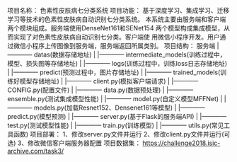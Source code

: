 项目名称：
    色素性皮肤病七分类系统
项目功能：
    基于深度学习、集成学习、迁移学习等技术的色素性皮肤病自动识别七分类系统。
    本系统主要由服务端和客户端两个模块组成。服务端使用DenseNet161和SENet154
    两个模型构成集成模型，从而实现了对色素性皮肤病自动识别七分类。客户端使
    用微信小程序开发。用户通过微信小程序上传图像到服务端，服务端返回所属类别。
项目结构：
  服务端
    |———— datas(数据存储地址)
    |
    |———— intermediate_models(训练过程中，模型、损失图等存储地址)
    |
    |———— logs(训练过程中，训练loss日志存储地址)
    |
    |———— predict(预测过程中，图片存储地址)
    |
    |———— trained_models(训练好模型存储地址)
    |
    |———— client.py(模拟客户端请求)
    |
    |———— CONFIG.py(配置文件)
    |
    |———— data.py(数据预处理)
    |
    |———— ensemble.py(测试集成模型性能)
    |
    |———— model.py(自定义模型MFFNet)
    |
    |———— models.py(加载Resnet152、Densenet161等模型)
    |
    |———— predict.py(模型预测)
    |
    |———— server.py(基于Flask的服务端API)
    |
    |———— test.py(测试模型性能)
    |
    |———— train.py(训练模型)
    |
    |———— utils.py(常见工具函数)
项目部署：
    1、修改server.py文件并运行
    2、修改client.py文件并运行(可选)
    3、修改微信客户端服务器配置
项目数据集：
    https://challenge2018.isic-archive.com/task3/
